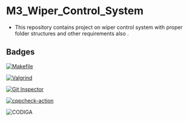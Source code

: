 # M3_Wiper_Control_System
- This repository contains project on wiper control system with proper folder structures and other requirements also .
## Badges
[![Makefile](https://github.com/ROHITVARSHNEY1122/M3_Wiper_Control_System/actions/workflows/Makefile.yml/badge.svg)](https://github.com/ROHITVARSHNEY1122/M3_Wiper_Control_System/actions/workflows/Makefile.yml)

[![Valgrind](https://github.com/ROHITVARSHNEY1122/M3_Wiper_Control_System/actions/workflows/Valgrind.yml/badge.svg)](https://github.com/ROHITVARSHNEY1122/M3_Wiper_Control_System/actions/workflows/Valgrind.yml)

[![Git Inspector](https://github.com/ROHITVARSHNEY1122/M3_Wiper_Control_System/actions/workflows/gitinspector.yml/badge.svg)](https://github.com/ROHITVARSHNEY1122/M3_Wiper_Control_System/actions/workflows/gitinspector.yml)

[![cppcheck-action](https://github.com/ROHITVARSHNEY1122/M3_Wiper_Control_System/actions/workflows/cppcheck.yml/badge.svg)](https://github.com/ROHITVARSHNEY1122/M3_Wiper_Control_System/actions/workflows/cppcheck.yml)

![CODIGA](https://api.codiga.io/project/33357/score/svg)

